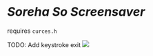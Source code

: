 # _**Soreha So Screensaver**_

requires `curces.h`

TODO: Add keystroke exit
![](https://raw.github.com/wiki/vm-xeck/ssss/images/ssss.gif)
